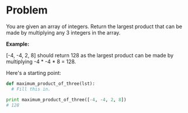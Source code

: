 # Problem

You are given an array of integers. Return the largest product that can be made by multiplying any 3 integers in the array.

**Example:**

[-4, -4, 2, 8] should return 128 as the largest product can be made by multiplying -4 * -4 * 8 = 128.

Here's a starting point:

```python
def maximum_product_of_three(lst):
  # Fill this in.

print maximum_product_of_three([-4, -4, 2, 8])
# 128
```
